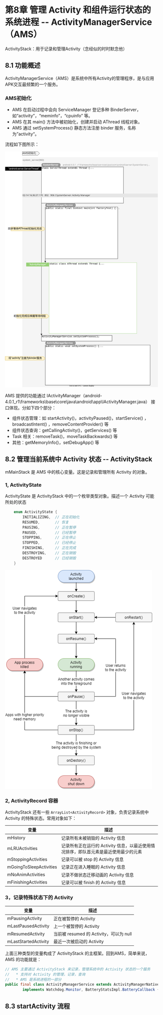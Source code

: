 # 第8章 管理 Activity 和组件运行状态的系统进程 -- ActivityManagerService （AMS）

ActivityStack：用于记录和管理Activity（念经似的时时默念他）

## 8.1 功能概述

ActivityManagerService（AMS）是系统中所有Activity的管理程序，是与应用APK交互最频繁的一个服务。

### AMS初始化

* AMS 在启动过程中会向 ServiceManager 登记多种 BinderServer，如“activity”，“meminfo”，“cpuinfo” 等。
* AMS 在其 main() 方法中被初始化，创建并启动 AThread 线程对象。
* AMS 通过 setSystemProcess() 静态方法注册 binder 服务，名称为”activity“。

流程如下图所示：

<pre>
<img src="res/ch8.1-AMS初始化.svg"/>
</pre>

AMS 提供的功能通过 IActivityManager（android-4.0.1_r1\frameworks\base\core\java\android\app\IActivityManager.java） 接口体现。分如下四个部分：

* 组件状态管理：如 startActivity()，activityPaused()，startService() ，broadcastIntent() ，removeContentProvider() 等
* 组件状态查询：getCallingActivity()，getServices() 等
* Task 相关：removeTask()，moveTaskBackwards() 等
* 其他：getMemoryInfo()，setDebugApp() 等

## 8.2 管理当前系统中 Activity 状态 -- ActivityStack

mMainStack 是 AMS 中的核心变量。这是记录和管理所有 Activity 的对象。

### 1, ActivityState

ActivityState 是 ActivityStack 中的一个枚举类型对象。描述一个 Activity 可能所处的状态

````java
    enum ActivityState {
        INITIALIZING,  // 正在初始化
        RESUMED,       // 恢复
        PAUSING,       // 正在暂停
        PAUSED,        // 已经暂停
        STOPPING,      // 正在停止
        STOPPED,       // 已经停止
        FINISHING,     // 正在完成
        DESTROYING,    // 正在销毁
        DESTROYED      // 已经销毁
    }
````

<pre>
<img src="res/ch8-1_Activity状态迁移图.png" />
</pre>



### 2, ActivityRecord 容器

ActivityStack 还有一些 `ArrayList<ActivityRecord>`  对象，负责记录系统中 Activity 的特殊状态。常用对象如下：

| 变量                    | 描述                                                         |
| ----------------------- | ------------------------------------------------------------ |
| mHistory                | 记录所有未被销毁的 Activity 信息                             |
| mLRUActivities          | 记录所有正在运行的 Activity 信息，以最近使用情况排序，即队首元素是最近使用最少的元素 |
| mStoppingActivities     | 记录可以被 stop 的 Activity 信息                             |
| mGoingToSleepActivities | 记录正在进入睡眠的 Activity 信息                             |
| mNoAnimActivities       | 记录不做状态迁移动画的 Activity 信息                         |
| mFinishingActivities    | 记录可以被 finish 的 Activity 信息                           |

### 3，记录特殊状态下的 Activity

| 变量                 | 描述                                    |
| -------------------- | --------------------------------------- |
| mPausingActivity     | 正在被暂停的 Activity                   |
| mLastPausedActivity  | 上一个被暂停的 Activity                 |
| mResumedActivity     | 当前被 resumed 的 Activity，可以为 null |
| mLastStartedActivity | 最近一次被启动的 Activity               |

上面三种类型的变量构成了 ActivityStack 的主框架。回到AMS，简单来说，AMS 的功能就是：

````java
// AMS 主要通过 ActivityStack 来记录，管理系统中的 Activity 状态的一个服务
//   * 支持对 Activity 的管理，记录，查询
//   * AMS 是系统进程的一部分
public final class ActivityManagerService extends ActivityManagerNative
        implements Watchdog.Monitor, BatteryStatsImpl.BatteryCallback {
````

## 8.3 startActivity 流程



























